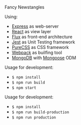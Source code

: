 Fancy Newstangles

Using:
 * [Express](http://expressjs.com/) as web-server
 * [React](http://facebook.github.io/react/) as view layer
 * [Flux](https://facebook.github.io/flux/) as front-end architecture
 * [Jest](http://facebook.github.io/jest/) as Unit Testing framework
 * [PureCSS](http://purecss.io/) as CSS framework
 * [Webpack](http://webpack.github.io/) as builfing tool
 * [MongoDB](http://www.mongodb.org/) with [Mongoose](http://mongoosejs.com/) ODM

Usage for development:
 * `$ npm install`
 * `$ npm run build`
 * `$ npm start`

Usage for development:
 * `$ npm install`
 * `$ npm run build-production`
 * `$ npm run production`


